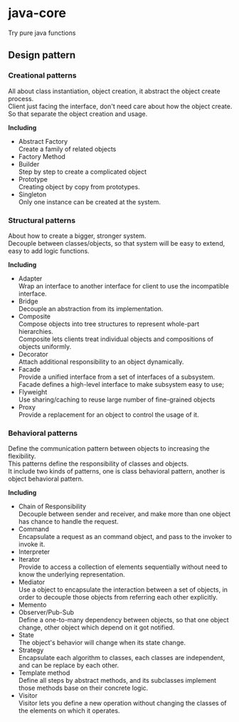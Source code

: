 # java-core
Try pure java functions  

## Design pattern

### Creational patterns
All about class instantiation, object creation, it abstract the object create process.  
Client just facing the interface, don't need care about how the object create.  
So that separate the object creation and usage.

**Including**
* Abstract Factory  
  Create a family of related objects
* Factory Method
* Builder  
  Step by step to create a complicated object
* Prototype  
  Creating object by copy from prototypes.
* Singleton  
  Only one instance can be created at the system.

### Structural patterns
About how to create a bigger, stronger system.  
Decouple between classes/objects, so that system will be easy to extend, easy to add logic functions.

**Including**
* Adapter  
  Wrap an interface to another interface for client to use the incompatible interface.
* Bridge  
  Decouple an abstraction from its implementation.
* Composite  
  Compose objects into tree structures to represent whole-part hierarchies.  
  Composite lets clients treat individual objects and compositions of objects uniformly.
* Decorator  
  Attach additional responsibility to an object dynamically.
* Facade  
  Provide a unified interface from a set of interfaces of a subsystem.
  Facade defines a high-level interface to make subsystem easy to use;
* Flyweight  
  Use sharing/caching to reuse large number of fine-grained objects
* Proxy  
  Provide a replacement for an object to control the usage of it.

### Behavioral patterns
Define the communication pattern between objects to increasing the flexibility.  
This patterns define the responsibility of classes and objects.  
It include two kinds of patterns, one is class  behavioral pattern, another is object behavioral pattern.

**Including**
* Chain of Responsibility  
  Decouple between sender and receiver, and make more than one object has chance to handle the request.
* Command  
  Encapsulate a request as an command object, and pass to the invoker to invoke it.
* Interpreter
* Iterator  
  Provide to access a collection of elements sequentially without need to know the underlying representation.
* Mediator  
  Use a object to encapsulate the interaction between a set of objects, in order to decouple those objects from referring each other explicitly.
* Memento
* Observer/Pub-Sub  
  Define a one-to-many dependency between objects, so that one object change, other object which depend on it got notified.
* State  
  The object's behavior will change when its state change.
* Strategy  
  Encapsulate each algorithm to classes, each classes are independent, and can be replace by each other.
* Template method  
  Define all steps by abstract methods, and its subclasses implement those methods base on their concrete logic.
* Visitor  
  Visitor lets you define a new operation without changing the classes of the elements on which it operates.